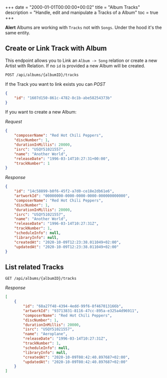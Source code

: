 +++
date = "2000-01-01T00:00:00+00:02"
title = "Album Tracks"
description = "Handle, edit and manipulate a Tracks of a Album"
toc = true
+++

**Alert** Albums are working with `Tracks` not with `Songs`. Under the hood it's the same entity.

## Create or Link Track with Album

This endpoint allows you to Link an `Album -> Song` relation or create a new Artist with Relation. If no `id` is provided a new Album will be created.

```
POST /api/albums/{albumID}/tracks
```

If the Track you want to link exists you can *POST*

```json
{
    "id": "1607d150-861c-4782-8c1b-abe58254373b"
}
```

If you want to create a new Album:

*Request*
```json
{
    "composerName": "Red Hot Chili Peppers",
    "discNumber": 1,
    "durationInMillis": 20000,
    "isrc": "USQY51021557",
    "name": "Another World",
    "releaseDate": "1996-03-14T10:27:31+00:00",
    "trackNumber": 1
}
```

*Response*
```json
{
    "id": "14c58899-b0f6-45f2-a7d0-ce18e2db61e6",
    "artworkId": "00000000-0000-0000-0000-000000000000",
    "composerName": "Red Hot Chili Peppers",
    "discNumber": 1,
    "durationInMillis": 20000,
    "isrc": "USQY51021557",
    "name": "Another World",
    "releaseDate": "1996-03-14T10:27:31Z",
    "trackNumber": 1,
    "scheduleInfo": null,
    "libraryInfo": null,
    "createdAt": "2020-10-09T12:23:38.011049+02:00",
    "updatedAt": "2020-10-09T12:23:38.011049+02:00"
}
```

## List related Tracks

```
GET /api/albums/{albumID}/tracks
```

*Response*
```json
[
    {
        "id": "68a27f48-4394-4edd-99f6-8f467013166b",
        "artworkId": "93713831-8116-47cc-895a-e325a4d96911",
        "composerName": "Red Hot Chili Peppers",
        "discNumber": 1,
        "durationInMillis": 20000,
        "isrc": "USQY51021557",
        "name": "Aeroplane",
        "releaseDate": "1996-03-14T10:27:31Z",
        "trackNumber": 1,
        "scheduleInfo": null,
        "libraryInfo": null,
        "createdAt": "2020-10-09T08:42:40.897687+02:00",
        "updatedAt": "2020-10-09T08:42:40.897687+02:00"
    }
]
```
